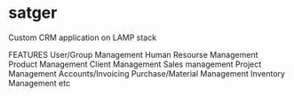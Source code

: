 # satger
Custom CRM application on LAMP stack

FEATURES
User/Group Management
Human Resourse Management
Product Management
Client Management
Sales management
Project Management
Accounts/Invoicing
Purchase/Material Management
Inventory Management
etc
